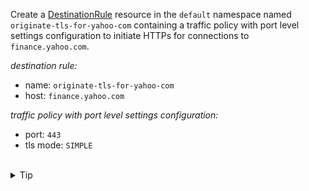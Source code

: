 Create a [DestinationRule](https://istio.io/latest/docs/reference/config/networking/destination-rule/)
resource in the `default` namespace named `originate-tls-for-yahoo-com` containing
a traffic policy with port level settings configuration to initiate HTTPs for
connections to `finance.yahoo.com`.

*destination rule:*
- name: `originate-tls-for-yahoo-com`
- host: `finance.yahoo.com`

*traffic policy with port level settings configuration:*
- port: `443`
- tls mode: `SIMPLE`


<br>
<details><summary>Tip</summary>

```plain
apiVersion: networking.istio.io/v1alpha3
kind: DestinationRule
metadata:
  name: // TODO
spec:
  host: // TODO
  trafficPolicy:
    portLevelSettings:
      - port:
          number: // TODO
        tls:
          mode: // TODO
```{{copy}}
</details>

<br>
<details><summary>Solution</summary>

```plain
apiVersion: networking.istio.io/v1alpha3
kind: DestinationRule
metadata:
  name: originate-tls-for-yahoo-com
spec:
  host: finance.yahoo.com
  trafficPolicy:
    portLevelSettings:
      - port:
          number: 443
        tls:
          mode: SIMPLE # initiates HTTPS for connections to finance.yahoo.com
```{{copy}}
</details>